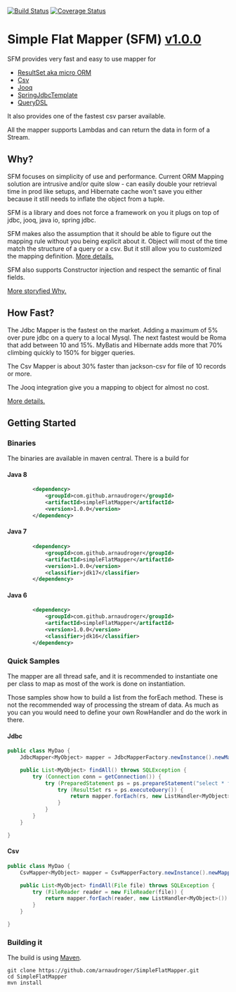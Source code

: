 [![Build Status](https://travis-ci.org/arnaudroger/SimpleFlatMapper.svg?branch=master)](https://travis-ci.org/arnaudroger/SimpleFlatMapper)
[![Coverage Status](https://img.shields.io/coveralls/arnaudroger/SimpleFlatMapper.svg)](https://coveralls.io/r/arnaudroger/SimpleFlatMapper)

# Simple Flat Mapper (SFM) [v1.0.0](https://github.com/arnaudroger/SimpleFlatMapper/wiki/SimpleFlatMapper-v1.0.0)

SFM provides very fast and easy to use mapper for

- [ResultSet aka micro ORM](https://github.com/arnaudroger/SimpleFlatMapper/wiki/JdbcMapper)
- [Csv](src/main/java/org/sfm/csv)
- [Jooq](src/main/java/org/sfm/jooq)
- [SpringJdbcTemplate](src/main/java/org/sfm/jdbc/spring)
- [QueryDSL](src/main/java/org/sfm/querydsl)

It also provides one of the fastest csv parser available.

All the mapper supports Lambdas and can return the data in form of a Stream.

## Why?

SFM focuses on simplicity of use and performance. Current ORM Mapping solution are intrusive and/or quite slow -
can easily double your retrieval time in prod like setups, and Hibernate cache won't save you either because it
still needs to inflate the object from a tuple.

SFM is a library and does not force a framework on you it plugs on top of jdbc, jooq, java io, spring jdbc.

SFM makes also the assumption that it should be able to figure out the mapping rule without you being explicit about it.
Object will most of the time match the structure of a query or a csv. But it still allow you to customized the mapping
definition. [More details.](https://github.com/arnaudroger/SimpleFlatMapper/wiki/Property-Mapping)

SFM also supports Constructor injection and respect the semantic of final fields.

[More storyfied Why.](https://github.com/arnaudroger/SimpleFlatMapper/wiki/Why-extended-version)

## How Fast?

The Jdbc Mapper is the fastest on the market. Adding a maximum of 5% over pure jdbc on a query to a local Mysql. The next
fastest would be Roma that add between 10 and 15%. MyBatis and Hibernate adds more that 70% climbing quickly to 150%
for bigger queries.

The Csv Mapper is about 30% faster than jackson-csv for file of 10 records or more.

The Jooq integration give you a mapping to object for almost no cost.

[More details.](https://github.com/arnaudroger/SimpleFlatMapper/wiki/Performance-Java-7)

## Getting Started

### Binaries

The binaries are available in maven central. There is a build for

#### Java 8

```xml
		<dependency>
			<groupId>com.github.arnaudroger</groupId>
			<artifactId>simpleFlatMapper</artifactId>
			<version>1.0.0</version>
		</dependency>
```

#### Java 7

```xml
		<dependency>
			<groupId>com.github.arnaudroger</groupId>
			<artifactId>simpleFlatMapper</artifactId>
			<version>1.0.0</version>
			<classifier>jdk17</classifier>
		</dependency>
```

#### Java 6

```xml
		<dependency>
			<groupId>com.github.arnaudroger</groupId>
			<artifactId>simpleFlatMapper</artifactId>
			<version>1.0.0</version>
			<classifier>jdk16</classifier>
		</dependency>
```

### Quick Samples

The mapper are all thread safe, and it is recommended to instantiate one per class to map as most of the work is done on
instantiation.

Those samples show how to build a list from the forEach method. These is not the recommended way of processing the
stream of data. As much as you can you would need to define your own RowHandler and do the work in there.

#### Jdbc

```java
public class MyDao {
	JdbcMapper<MyObject> mapper = JdbcMapperFactory.newInstance().newMapper(MyObject.class);

	public List<MyObject> findAll() throws SQLException {
		try (Connection conn = getConnection()) {
			try (PreparedStatement ps = ps.prepareStatement("select * from my_table")) {
				try (ResultSet rs = ps.executeQuery()) {
					return mapper.forEach(rs, new ListHandler<MyObject>()).getList();
				}
			}
		}
	}

}
```

#### Csv

```java
public class MyDao {
	CsvMapper<MyObject> mapper = CsvMapperFactory.newInstance().newMapper(MyObject.class);

	public List<MyObject> findAll(File file) throws SQLException {
		try (FileReader reader = new FileReader(file)) {
			return mapper.forEach(reader, new ListHandler<MyObject>()).getList();
		}
	}

}
```

### Building it

The build is using [Maven](http://maven.apache.org/).

```
git clone https://github.com/arnaudroger/SimpleFlatMapper.git
cd SimpleFlatMapper
mvn install
```
